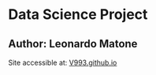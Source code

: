 # Data Science Project
## Author: Leonardo Matone

Site accessible at: [V993.github.io](V993.github.io)

